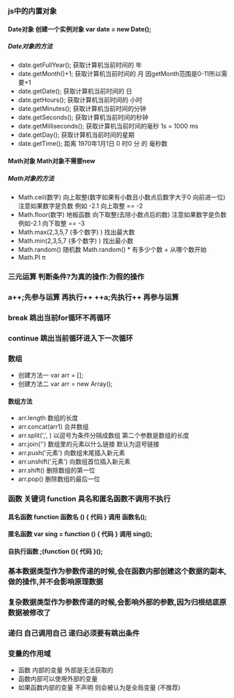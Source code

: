 ### js中的内置对象 

#### Date对象 创建一个实例对象 var date = new Date();
##### Date对象的方法
+ date.getFullYear(); 获取计算机当前时间的 年
+ date.getMonth()+1;  获取计算机当前时间的 月 因getMonth范围是0-11所以需要+1
+ date.getDate(); 获取计算机当前时间的	   日
+ date.getHours(); 获取计算机当前时间的  小时
+ date.getMinutes(); 获取计算机当前时间的分钟
+ date.getSeconds(); 获取计算机当前时间的秒钟
+ date.getMilliseconds(); 获取计算机当前时间的毫秒 1s = 1000 ms
+ date.getDay();  获取计算机当前时间的星期 
+ date.getTime(); 距离 1970年1月1日 0 时0 分  的 毫秒数

#### Math对象 Math对象不需要new 
##### Math对象的方法
+ Math.ceil(数字) 向上取整(数字如果有小数且小数点后数字大于0 向前进一位) 注意如果数字是负数 例如 -2.1 向上取整 == -2
+ Math.floor(数字) 地板函数  向下取整(去除小数点后的数) 
注意如果数字是负数 例如-2.1 向下取整 == -3
+ Math.max(2,3,5,7 (多个数字) )  找出最大数
+ Math.min(2,3,5,7 (多个数字) )  找出最小数
+ Math.random()  随机数 Math.random() * 有多少个数 + 从哪个数开始
+ Math.PI  π 

### 三元运算  判断条件?为真的操作:为假的操作

### a++;先参与运算 再执行++   ++a;先执行++  再参与运算

### break 跳出当前for循环不再循环  
### continue  跳出当前循环进入下一次循环



###  数组  
+ 创建方法一  var arr = [];
+ 创建方法二  var arr = new Array(); 

#### 数组方法
+ arr.length  数组的长度
+ arr.concat(arr1)  合并数组
+ arr.split(',', ) 以逗号为条件分隔成数组 第二个参数是数组的长度
+ arr.join('')  数组里的元素以什么链接 默认为逗号链接
+ arr.push('元素')  向数组末尾插入新元素
+ arr.unshift('元素') 向数组首位插入新元素
+ arr.shift()  删除数组的第一位
+ arr.pop()   删除数组的最后一位



### 函数  关键词 function  具名和匿名函数不调用不执行

#### 具名函数   function 函数名 () { 代码 }  调用 函数名();
#### 匿名函数   var sing = function () { 代码 }   调用 sing();
#### 自执行函数  ;(function (){ 代码 }();


### 基本数据类型作为参数传递的时候,会在函数内部创建这个数据的副本,做的操作,并不会影响原理数据 

### 复杂数据类型作为参数传递的时候,会影响外部的参数,因为归根结底原数据被修改了

### 递归  自己调用自己  递归必须要有跳出条件 

### 变量的作用域  
+ 函数 内部的变量 外部是无法获取的
+ 函数内部可以使用外部的变量 
+ 如果函数内部的变量 不声明  则会被认为是全局变量 (不推荐)









